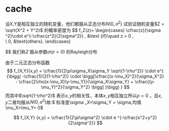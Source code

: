 # cache

设X,Y是相互独立的随机变量，他们都服从正态分布$N(0,\sigma ^2)$ 试验证随机变量$Z = \sqrt{X^2 + Y^2}$ 的概率密度为
$$
f_Z(z)= 
\begin{cases} 
 \cfrac{z}{\sigma ^2}\cdot e^{-\cfrac{z^2}{2\sigma^2}} , &\text {if}\quad z > 0 ,  
\\ 0, &\text{others}.
\end{cases}

$$
我们称$Z$ 服从参数$\sigma (\sigma>0)$  的Rayleigh分布





由于二元正态分布函数
$$
f_{X,Y}(x,y) = \cfrac{1}{2\pi\sigma_X\sigma_Y \sqrt{1-\rho^2}} \cdot 
e^{ {\bigg( -\cfrac{1}{2(1-\rho^2)} \cdot \bigg[\cfrac{(x-\mu_X)^2}{\sigma_X^2} - \cfrac{2\rho(x-\mu_X)(y-\mu_Y)}{\sigma_X\sigma_Y} + \cfrac{(y-\mu_Y)^2}{\sigma_Y^2}  \bigg] }\bigg) }
$$
而其中$\sqrt{1-\rho^2}$ 表示$x,y$的相关性，本体$x,y$相互独立所以$\rho = 0$ ，且$x,y$二者均服从$N(0,\sigma^2)$故:$ 标准差\sigma _X=\sigma_Y = \sigma,均值 \mu_X=\mu_Y= 0$


$$
f_{X,Y} (x,y) = \cfrac{1}{2\pi\sigma^2} \cdot 
e ^{-\cfrac{x^2+y^2}{2\sigma^2}}
$$
